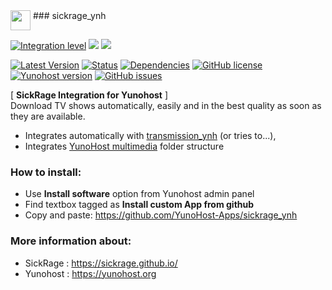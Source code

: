<img src="https://github.com/binhex/docker-templates/raw/master/binhex/images/sickrage-icon.png" height="32" align="top">
### sickrage_ynh

[![Integration level](https://dash.yunohost.org/integration/sickrage.svg)](https://dash.yunohost.org/appci/app/sickrage) ![](https://ci-apps.yunohost.org/ci/badges/sickrage.status.svg) ![](https://ci-apps.yunohost.org/ci/badges/sickrage.maintain.svg)

[![Latest Version](https://img.shields.io/badge/version-_--_-green.svg?style=flat)](https://github.com/YunoHost-Apps/sickrage_ynh/releases)
[![Status](https://img.shields.io/badge/status-in_progress-yellow.svg?style=flat)](https://github.com/YunoHost-Apps/sickrage_ynh/milestones)
[![Dependencies](https://img.shields.io/badge/dependencies-includes-lightgrey.svg?style=flat)](https://github.com/YunoHost-Apps/sickrage_ynh#dependencies)
[![GitHub license](https://img.shields.io/badge/license-GPLv3-blue.svg?style=flat)](https://raw.githubusercontent.com/YunoHost-Apps/sickrage_ynh/master/LICENSE)
[![Yunohost version](https://img.shields.io/badge/yunohost-2.4.2_tested-orange.svg?style=flat)](https://github.com/YunoHost/yunohost)
[![GitHub issues](https://img.shields.io/github/issues/YunoHost-Apps/couchpotato_ynh.svg?style=flat)](https://github.com/YunoHost-Apps/sickrage_ynh/issues)
	
[ **SickRage Integration for Yunohost** ]  
Download TV shows automatically, easily and in the best quality as soon as they are available.

- Integrates automatically with [transmission_ynh](https://github.com/YunoHost-Apps/transmission_ynh) (or tries to...),
- Integrates [YunoHost multimedia](https://github.com/YunoHost-Apps/yunohost.multimedia) folder structure

### How to install:
- Use **Install software** option from Yunohost admin panel
- Find textbox tagged as **Install custom App from github**
- Copy and paste: https://github.com/YunoHost-Apps/sickrage_ynh


### More information about:
- SickRage : https://sickrage.github.io/
- Yunohost : 	https://yunohost.org
